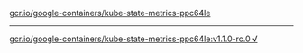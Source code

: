 [gcr.io/google-containers/kube-state-metrics-ppc64le](https://hub.docker.com/r/anjia0532/kube-state-metrics-ppc64le/tags/) 

----
[gcr.io/google-containers/kube-state-metrics-ppc64le:v1.1.0-rc.0 √](https://hub.docker.com/r/anjia0532/google-containers.kube-state-metrics-ppc64le/tags/)

